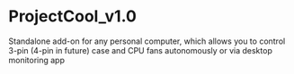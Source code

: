 # ProjectCool_v1.0
Standalone add-on for any personal computer, which allows you to control 3-pin (4-pin in future) case and CPU fans autonomously or via desktop monitoring app
